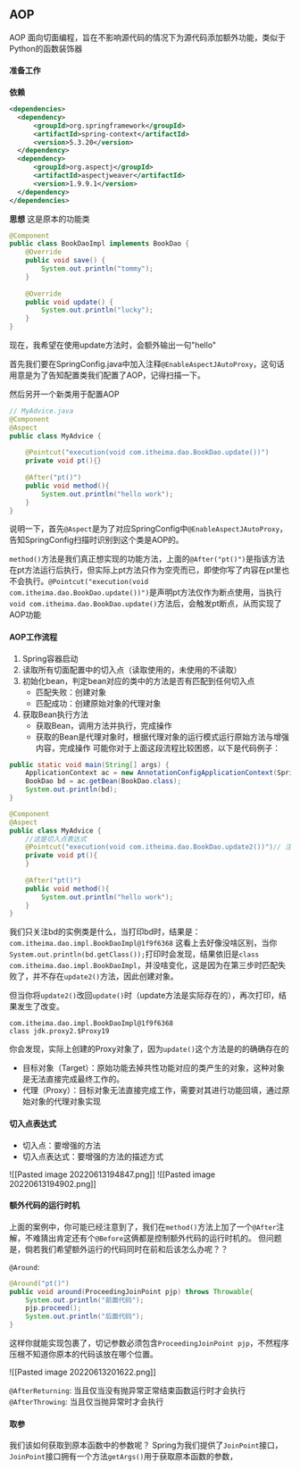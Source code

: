 ## AOP
AOP 面向切面编程，旨在不影响源代码的情况下为源代码添加额外功能，类似于Python的函数装饰器

#### 准备工作
**依赖**
```xml
<dependencies>  
  <dependency>    
	  <groupId>org.springframework</groupId>  
	  <artifactId>spring-context</artifactId>  
      <version>5.3.20</version>  
  </dependency>  
  <dependency>    
	  <groupId>org.aspectj</groupId>  
      <artifactId>aspectjweaver</artifactId>  
      <version>1.9.9.1</version>  
  </dependency>
</dependencies>
```

**思想**
这是原本的功能类
```java
@Component  
public class BookDaoImpl implements BookDao {  
    @Override  
    public void save() {  
        System.out.println("tommy");  
    }  
  
    @Override  
    public void update() {  
        System.out.println("lucky");  
    }  
}
```
现在，我希望在使用update方法时，会额外输出一句"hello"

首先我们要在SpringConfig.java中加入注释`@EnableAspectJAutoProxy`，这句话用意是为了告知配置类我们配置了AOP，记得扫描一下。

然后另开一个新类用于配置AOP

```java
// MyAdvice.java
@Component  
@Aspect  
public class MyAdvice {  
  
    @Pointcut("execution(void com.itheima.dao.BookDao.update())")  
    private void pt(){}  
  
    @After("pt()")  
    public void method(){  
        System.out.println("hello work");  
    }  
}
```

说明一下，首先`@Aspect`是为了对应SpringConfig中`@EnableAspectJAutoProxy`，告知SpringConfig扫描时识别到这个类是AOP的。

`method()`方法是我们真正想实现的功能方法，上面的`@After("pt()")`是指该方法在pt方法运行后执行，但实际上pt方法只作为空壳而已，即使你写了内容在pt里也不会执行。`@Pointcut("execution(void com.itheima.dao.BookDao.update())")`是声明pt方法仅作为断点使用，当执行`void com.itheima.dao.BookDao.update()`方法后，会触发pt断点，从而实现了AOP功能

#### AOP工作流程
1. Spring容器启动
2. 读取所有切面配置中的切入点（读取使用的，未使用的不读取）
3. 初始化bean，判定bean对应的类中的方法是否有匹配到任何切入点
	- 匹配失败：创建对象
	- 匹配成功：创建原始对象的代理对象
4. 获取Bean执行方法
	- 获取Bean，调用方法并执行，完成操作
	- 获取的Bean是代理对象时，根据代理对象的运行模式运行原始方法与增强内容，完成操作
可能你对于上面这段流程比较困惑，以下是代码例子：

```java
public static void main(String[] args) {  
    ApplicationContext ac = new AnnotationConfigApplicationContext(SpringConfig.class);  
    BookDao bd = ac.getBean(BookDao.class);  
    System.out.println(bd);  
}
```
```java
@Component  
@Aspect  
public class MyAdvice {  
	//这是切入点表达式
    @Pointcut("execution(void com.itheima.dao.BookDao.update2())")// 注意是update2，实际没有这个方法  
    private void pt(){  
    }  
  
    @After("pt()")  
    public void method(){  
        System.out.println("hello work");  
    }  
}
```

我们只关注bd的实例类是什么，当打印bd时，结果是：
`com.itheima.dao.impl.BookDaoImpl@1f9f6368`
这看上去好像没啥区别，当你`System.out.println(bd.getClass());`打印时会发现，结果依旧是`class com.itheima.dao.impl.BookDaoImpl`，并没啥变化，这是因为在第三步时匹配失败了，并不存在`update2()`方法，因此创建对象。

但当你将`update2()`改回`update()`时（update方法是实际存在的），再次打印，结果发生了改变。
```
com.itheima.dao.impl.BookDaoImpl@1f9f6368
class jdk.proxy2.$Proxy19
```
你会发现，实际上创建的Proxy对象了，因为`update()`这个方法是的的确确存在的

- 目标对象（Target）：原始功能去掉共性功能对应的类产生的对象，这种对象是无法直接完成最终工作的。
- 代理（Proxy）：目标对象无法直接完成工作，需要对其进行功能回填，通过原始对象的代理对象实现

#### 切入点表达式
- 切入点：要增强的方法
- 切入点表达式：要增强的方法的描述方式

![[Pasted image 20220613194847.png]]
![[Pasted image 20220613194902.png]]

#### 额外代码的运行时机
上面的案例中，你可能已经注意到了，我们在`method()`方法上加了一个`@After`注解，不难猜出肯定还有个`@Before`这俩都是控制额外代码的运行时机的。
但问题是，倘若我们希望额外运行的代码同时在前和后该怎么办呢？？

`@Around`:
```java
@Around("pt()")
public void around(ProceedingJoinPoint pjp) throws Throwable{
	System.out.println("前面代码");
	pjp.proceed();
	System.out.println("后面代码");
}
```

这样你就能实现包裹了，切记参数必须包含`ProceedingJoinPoint pjp`，不然程序压根不知道你原本的代码该放在哪个位置。

![[Pasted image 20220613201622.png]]



`@AfterReturning`: 当且仅当没有抛异常正常结束函数运行时才会执行
`@AfterThrowing`: 当且仅当抛异常时才会执行

#### 取参
我们该如何获取到原本函数中的参数呢？
Spring为我们提供了`JoinPoint`接口，`JoinPoint`接口拥有一个方法`getArgs()`用于获取原本函数的参数，